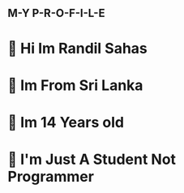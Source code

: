 ## M-Y P-R-O-F-I-L-E

# 👋 Hi Im Randil Sahas 

# 🏡️ Im From Sri Lanka 

# 🙋 Im 14 Years old

# 🐺 I'm Just A Student Not Programmer


